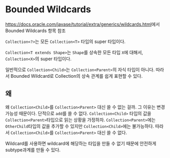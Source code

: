 # Bounded Wildcards

<https://docs.oracle.com/javase/tutorial/extra/generics/wildcards.html>에서
Bounded Wildcards 항목 참조

`Collection<?>`는 모든 `Collection<T>` 타입의 super 타입이다.

`Collection<T extends Shape>`는 `Shape`를 상속한 모든 타입 `X`에
대해서, `Collection<X>`의 super 타입이다.

일반적으로 `Collection<Child>`는 `Collection<Parent>`의 자식 타입이
아니다. 따라서 Bounded Wildcard로 Collection의 상속 관계를 쉽게 표현할
수 있다.

## 왜

왜 `Collection<Child>`를 `Collection<Parent>` 대신 쓸 수 없는 걸까. 그
이유는 변경 가능성 때문이다. 단적으로 `add`를 쓸 수 없다.
`Collection<Child>` 타입의 값을 `Collection<Parent>`타입으로 읽는
상황을 가정하자. `Collection<Parent>`에는 `OtherChild`타입의 값을
추가할 수 있지만 `Collection<Child>`에는 불가능하다. 따라서
`Collection<Child>`를 `Collection<Parent>` 대신 쓸 수 없다.

Wildcard를 사용하면 wildcard에 해당하는 타입을 만들 수 없기 때문에
안전하게 subtype과계를 만들 수 있다.
